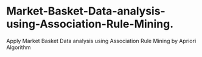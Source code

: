 # Market-Basket-Data-analysis-using-Association-Rule-Mining.
Apply Market Basket Data analysis using Association Rule Mining by Apriori Algorithm 
